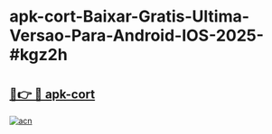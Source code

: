 # apk-cort-Baixar-Gratis-Ultima-Versao-Para-Android-IOS-2025-#kgz2h

# <h2><a href="https://ainizakaria.my?title=apk-cort&ref=22M">🔗👉 🔴 apk-cort</a></h2>

[![acn](https://github.com/user-attachments/assets/0f9c940e-d8b0-45ae-aac7-cd30a18b3e1c)](https://ainizakaria.my?title=apk-cort&ref=22M)

